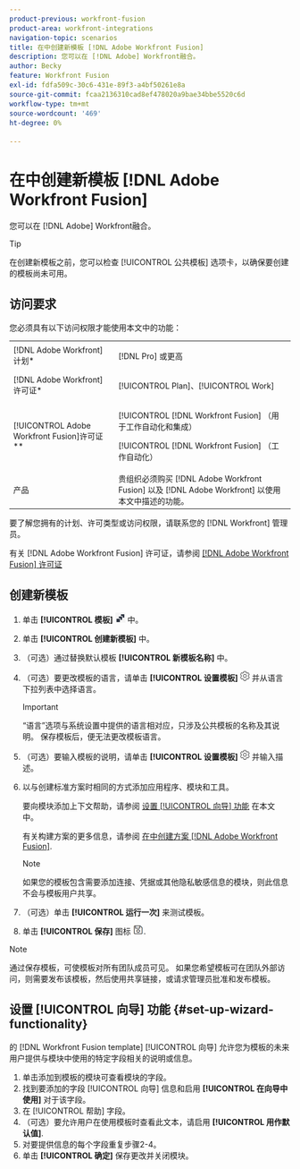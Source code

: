 ```yaml
---
product-previous: workfront-fusion
product-area: workfront-integrations
navigation-topic: scenarios
title: 在中创建新模板 [!DNL Adobe Workfront Fusion]
description: 您可以在 [!DNL Adobe] Workfront融合。
author: Becky
feature: Workfront Fusion
exl-id: fdfa509c-30c6-431e-89f3-a4bf50261e8a
source-git-commit: fcaa2136310cad8ef478020a9bae34bbe5520c6d
workflow-type: tm+mt
source-wordcount: '469'
ht-degree: 0%

---
```


# 在中创建新模板 [!DNL Adobe Workfront Fusion]

您可以在 [!DNL Adobe] Workfront融合。

>[!TIP]
>
>在创建新模板之前，您可以检查 [!UICONTROL 公共模板] 选项卡，以确保要创建的模板尚未可用。

## 访问要求

您必须具有以下访问权限才能使用本文中的功能：

<table style="table-layout:auto"> 
 <col> 
 <col> 
 <tbody> 
  <tr> 
    <td role="rowheader">[!DNL Adobe Workfront] 计划*</td> 
   <td> <p>[!DNL Pro] 或更高</p> </td> 
  </tr> 
  <tr data-mc-conditions=""> 
   <td role="rowheader">[!DNL Adobe Workfront] 许可证*</td> 
   <td> <p>[!UICONTROL Plan]、[!UICONTROL Work]</p> </td> 
  </tr> 
  <tr> 
   <td role="rowheader">[!UICONTROL Adobe Workfront Fusion]许可证**</td> 
  <td> <p>[!UICONTROL [!DNL Workfront Fusion] （用于工作自动化和集成） </p><p>[!UICONTROL [!DNL Workfront Fusion] （工作自动化） </p>  </td>    </tr> 
  </tr> 
  <tr> 
   <td role="rowheader">产品</td> 
   <td>贵组织必须购买 [!DNL Adobe Workfront Fusion] 以及 [!DNL Adobe Workfront] 以使用本文中描述的功能。</td> 
  </tr> 
 </tbody> 
</table>

要了解您拥有的计划、许可类型或访问权限，请联系您的 [!DNL Workfront] 管理员。

有关 [!DNL Adobe Workfront Fusion] 许可证，请参阅 [[!DNL Adobe Workfront Fusion] 许可证](../../../workfront-fusion/get-started/license-automation-vs-integration.md)

## 创建新模板

1. 单击 **[!UICONTROL 模板]** ![](assets/fusion-template-icon.png) 中。
1. 单击 **[!UICONTROL 创建新模板]** 中。
1. （可选）通过替换默认模板 **[!UICONTROL 新模板名称]** 中。
1. （可选）要更改模板的语言，请单击 **[!UICONTROL 设置模板]** ![](assets/fusion-scenario-settings-icon.png) 并从语言下拉列表中选择语言。

   >[!IMPORTANT]
   >
   >“语言”选项与系统设置中提供的语言相对应，只涉及公共模板的名称及其说明。 保存模板后，便无法更改模板语言。

1. （可选）要输入模板的说明，请单击 **[!UICONTROL 设置模板]** ![](assets/fusion-scenario-settings-icon.png) 并输入描述。
1. 以与创建标准方案时相同的方式添加应用程序、模块和工具。

   要向模块添加上下文帮助，请参阅 [设置 [!UICONTROL 向导] 功能](#set-up-wizard-functionality) 在本文中。

   有关构建方案的更多信息，请参阅 [在中创建方案 [!DNL Adobe Workfront Fusion]](../../../workfront-fusion/scenarios/create-a-scenario.md).

   >[!NOTE]
   >
   >如果您的模板包含需要添加连接、凭据或其他隐私敏感信息的模块，则此信息不会与模板用户共享。

1. （可选）单击 **[!UICONTROL 运行一次]** 来测试模板。
1. 单击 **[!UICONTROL 保存]** 图标 ![](assets/save-icon.png).

>[!NOTE]
>
>通过保存模板，可使模板对所有团队成员可见。 如果您希望模板可在团队外部访问，则需要发布该模板，然后使用共享链接，或请求管理员批准和发布模板。

## 设置 [!UICONTROL 向导] 功能 {#set-up-wizard-functionality}

的 [!DNL Workfront Fusion template] [!UICONTROL 向导] 允许您为模板的未来用户提供与模块中使用的特定字段相关的说明或信息。

1. 单击添加到模板的模块可查看模块的字段。
1. 找到要添加的字段 [!UICONTROL 向导] 信息和启用 **[!UICONTROL 在向导中使用]** 对于该字段。
1. 在 [!UICONTROL 帮助] 字段。
1. （可选）要允许用户在使用模板时查看此文本，请启用 **[!UICONTROL 用作默认值]**.
1. 对要提供信息的每个字段重复步骤2-4。
1. 单击 **[!UICONTROL 确定]** 保存更改并关闭模块。
